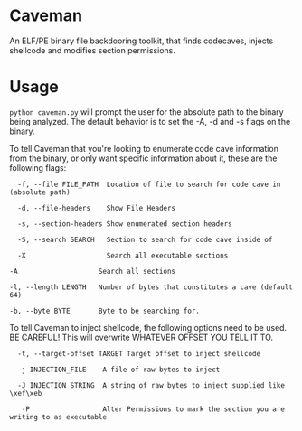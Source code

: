 # Caveman
An ELF/PE binary file backdooring toolkit, that finds codecaves, injects shellcode and modifies section permissions.

# Usage

`python caveman.py` will prompt the user for the absolute path to the binary being analyzed. The default behavior is to set the -A, -d and -s flags on the binary.

To tell Caveman that you're looking to enumerate code cave information from the binary, or only want specific information about it, these are the following flags:

`  -f, --file FILE_PATH  Location of file to search for code cave in (absolute
                        path)`
                        
`  -d, --file-headers    Show File Headers`
  
`  -s, --section-headers
                        Show enumerated section headers`
                        
`  -S, --search SEARCH   Section to search for code cave inside of`
  
`  -X                    Search all executable sections`
  
  `-A                    Search all sections`
  
  `-l, --length LENGTH   Number of bytes that constitutes a cave (default 64)`
  
  `-b, --byte BYTE       Byte to be searching for.`
  

  To tell Caveman to inject shellcode, the following options need to be used. BE CAREFUL! This will overwrite WHATEVER OFFSET YOU TELL IT TO.


`  -t, --target-offset TARGET
                        Target offset to inject shellcode`
                        
`  -j INJECTION_FILE    A file of raw bytes to inject`
  
`  -J INJECTION_STRING  A string of raw bytes to inject supplied like \xef\xeb`

`   -P                  Alter Permissions to mark the section you are writing to as executable`

